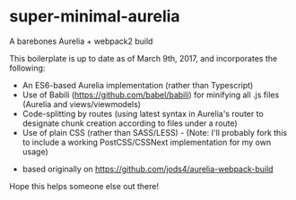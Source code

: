# super-minimal-aurelia
A barebones Aurelia + webpack2 build

This boilerplate is up to date as of March 9th, 2017, and incorporates the following:

* An ES6-based Aurelia implementation (rather than Typescript)
* Use of Babili (https://github.com/babel/babili) for minifying all .js files (Aurelia and views/viewmodels)
* Code-splitting by routes (using latest syntax in Aurelia's router to designate chunk creation according to files under a route)
* Use of plain CSS (rather than SASS/LESS) - (Note: I'll probably fork this to include a working PostCSS/CSSNext implementation for my own usage)

- based originally on https://github.com/jods4/aurelia-webpack-build

Hope this helps someone else out there!
